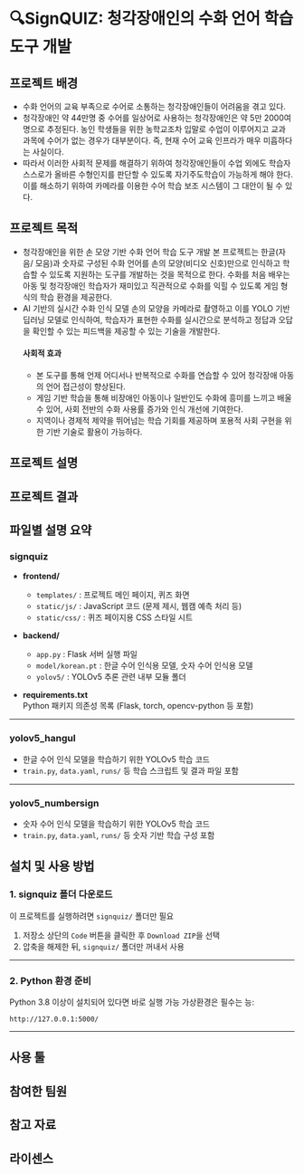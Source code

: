 # 🔍SignQUIZ: 청각장애인의 수화 언어 학습 도구 개발
## 프로젝트 배경
- 수화 언어의 교육 부족으로 수어로 소통하는 청각장애인들이 어려움을 겪고 있다.
- 청각장애인 약 44만명 중 수어를 일상어로 사용하는 청각장애인은 약 5만 2000여명으로 추정된다. 농인 학생들을 위한 농학교조차 입말로 수업이 이루어지고 교과 과목에 수어가 없는 경우가 대부분이다. 즉, 현재 수어 교육 인프라가 매우 미흡하다는 사실이다.
- 따라서 이러한 사회적 문제를 해결하기 위하여 청각장애인들이 수업 외에도 학습자 스스로가 올바른 수형인지를 판단할 수 있도록 자기주도학습이 가능하게 해야 한다. 이를 해소하기 위하여 카메라를 이용한 수어 학습 보조 시스템이 그 대안이 될 수 있다.

## 프로젝트 목적
- 청각장애인을 위한 손 모양 기반 수화 언어 학습 도구 개발
    본 프로젝트는 한글(자음/ 모음)과 숫자로 구성된 수화 언어를 손의 모양(비디오 신호)만으로 인식하고 학습할 수 있도록 지원하는 도구를 개발하는 것을 목적으로 한다. 수화를 처음 배우는 아동 및 청각장애인 학습자가 재미있고 직관적으로 수화를 익힐 수 있도록 게임 형식의 학습 환경을 제공한다.
- AI 기반의 실시간 수화 인식 모델
    손의 모양을 카메라로 촬영하고 이를 YOLO 기반 딥러닝 모델로 인식하여, 학습자가 표현한 수화를 실시간으로 분석하고 정답과 오답을 확인할 수 있는 피드백을 제공할 수 있는 기술을 개발한다.
  #### 사회적 효과
  - 본 도구를 통해 언제 어디서나 반복적으로 수화를 연습할 수 있어 청각장애 아동의 언어 접근성이 향상된다.
  - 게임 기반 학습을 통해 비장애인 아동이나 일반인도 수화에 흥미를 느끼고 배울 수 있어, 사회 전반의 수화 사용률 증가와 인식 개선에 기여한다.
  - 지역이나 경제적 제약을 뛰어넘는 학습 기회를 제공하며 포용적 사회 구현을 위한 기반 기술로 활용이 가능하다.


## 프로젝트 설명


## 프로젝트 결과


## 파일별 설명 요약

### signquiz

- **frontend/**  
  - `templates/` : 프로젝트 메인 페이지, 퀴즈 화면   
  - `static/js/` : JavaScript 코드 (문제 제시, 웹캠 예측 처리 등)  
  - `static/css/` : 퀴즈 페이지용 CSS 스타일 시트

- **backend/**  
  - `app.py` : Flask 서버 실행 파일
  - `model/korean.pt` : 한글 수어 인식용 모델, 숫자 수어 인식용 모델  
  - `yolov5/` : YOLOv5 추론 관련 내부 모듈 폴더

- **requirements.txt**  
  Python 패키지 의존성 목록 (Flask, torch, opencv-python 등 포함)

---

### yolov5_hangul

- 한글 수어 인식 모델을 학습하기 위한 YOLOv5 학습 코드
- `train.py`, `data.yaml`, `runs/` 등 학습 스크립트 및 결과 파일 포함

---

### yolov5_numbersign

- 숫자 수어 인식 모델을 학습하기 위한 YOLOv5 학습 코드
- `train.py`, `data.yaml`, `runs/` 등 숫자 기반 학습 구성 포함


## 설치 및 사용 방법

### 1. signquiz 폴더 다운로드

이 프로젝트를 실행하려면 `signquiz/` 폴더만 필요

1. 저장소 상단의 `Code` 버튼을 클릭한 후 `Download ZIP`을 선택
2. 압축을 해제한 뒤, `signquiz/` 폴더만 꺼내서 사용

---

### 2. Python 환경 준비

Python 3.8 이상이 설치되어 있다면 바로 실행 가능
가상환경은 필수는 능:

```
http://127.0.0.1:5000/
```

---


## 사용 툴

## 참여한 팀원

## 참고 자료

## 라이센스
